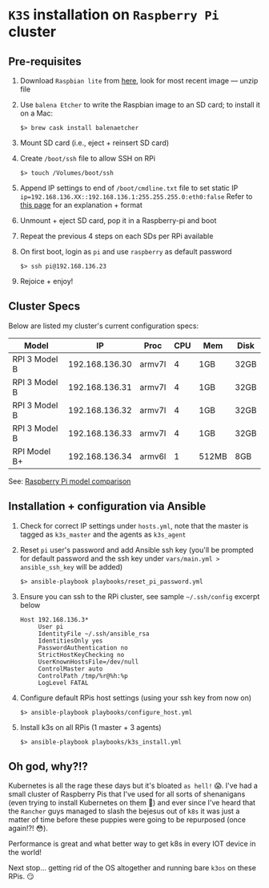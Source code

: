 # `K3S` installation on `Raspberry Pi` cluster


## Pre-requisites
1. Download `Raspbian lite` from [here](https://downloads.raspberrypi.org/raspbian_lite/images/), look for most recent image –– unzip file

1. Use `balena Etcher` to write the Raspbian image to an SD card; to install it on a Mac:
   ```
   $> brew cask install balenaetcher
   ```

1. Mount SD card (i.e., eject + reinsert SD card)

1. Create `/boot/ssh` file to allow SSH on RPi
   ```
   $> touch /Volumes/boot/ssh
   ```

1. Append IP settings to end of `/boot/cmdline.txt` file to set static IP
   ``` ip=192.168.136.XX::192.168.136.1:255.255.255.0:eth0:false```
   Refer to [this page](https://kr15h.github.io/RPi-Setup/) for an explanation + format

1. Unmount + eject SD card, pop it in a Raspberry-pi and boot

1. Repeat the previous 4 steps on each SDs per RPi available

1. On first boot, login as `pi` and use `raspberry` as default password
   ```
   $> ssh pi@192.168.136.23
   ```
1. Rejoice + enjoy!


## Cluster Specs
Below are listed my cluster's current configuration specs:

| Model         | IP             | Proc   | CPU | Mem   | Disk |
| ------------- | -------------- | ------ | --- | ----- | ---- |
| RPI 3 Model B | 192.168.136.30 | armv7l |  4  | 1GB   | 32GB |
| RPI 3 Model B | 192.168.136.31 | armv7l |  4  | 1GB   | 32GB |
| RPI 3 Model B | 192.168.136.32 | armv7l |  4  | 1GB   | 32GB |
| RPI 3 Model B | 192.168.136.33 | armv7l |  4  | 1GB   | 32GB |
| RPI Model B+  | 192.168.136.34 | armv6l |  1  | 512MB |  8GB |

See: [Raspberry Pi model comparison](https://www.element14.com/community/servlet/JiveServlet/previewBody/82195-102-3-346675/PiPoster_14Jun16.pdf)


## Installation + configuration via Ansible
1. Check for correct IP settings under `hosts.yml`, note that the master is tagged as `k3s_master` and the agents as `k3s_agent`

1. Reset `pi` user's password and add Ansible ssh key (you'll be prompted for default password and the ssh key under `vars/main.yml > ansible_ssh_key` will be added)
   ```
   $> ansible-playbook playbooks/reset_pi_password.yml
   ```

1. Ensure you can ssh to the RPi cluster, see sample `~/.ssh/config` excerpt below
   ```
   Host 192.168.136.3*
        User pi
        IdentityFile ~/.ssh/ansible_rsa
        IdentitiesOnly yes
        PasswordAuthentication no
        StrictHostKeyChecking no
        UserKnownHostsFile=/dev/null
        ControlMaster auto
        ControlPath /tmp/%r@%h:%p
        LogLevel FATAL
   ```

1. Configure default RPis host settings (using your ssh key from now on)
   ```
   $> ansible-playbook playbooks/configure_host.yml
   ```
1. Install k3s on all RPis (1 master + 3 agents)
   ```
   $> ansible-playbook playbooks/k3s_install.yml
   ```


## Oh god, why?!?
Kubernetes is all the rage these days but it's bloated `as hell!` :scream:. I've had a small cluster of Raspberry Pis that I've used for all sorts of shenanigans (even trying to install Kubernetes on them :see_no_evil:) and ever since I've heard that the `Rancher` guys managed to slash the bejesus out of `k8s` it was just a matter of time before these puppies were going to be repurposed (once again!?! :flushed:).

Performance is great and what better way to get k8s in every IOT device in the world!

Next stop... getting rid of the OS altogether and running bare `k3os` on these RPis. :smirk:
